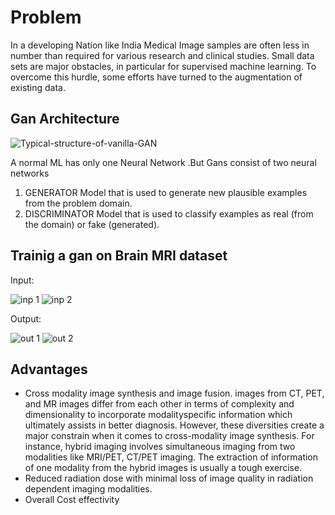# Problem
In a developing Nation like India Medical Image samples are often less in number than required for various research and clinical studies. Small data sets are major obstacles, in particular for supervised machine learning. To overcome this hurdle, some efforts have turned to the augmentation of existing data.

## Gan Architecture
![Typical-structure-of-vanilla-GAN](https://github.com/user-attachments/assets/c5ff8ff9-3716-4b9b-b089-74986d6f490a)



A normal ML has only one Neural Network .But Gans consist of two neural networks

<ol>
  <li>GENERATOR Model that is used to generate new plausible examples from the problem domain.</li>
  <li>DISCRIMINATOR Model that is used to classify examples as real (from the domain) or fake (generated).</li>
</ol>

## Trainig a gan on Brain MRI dataset
Input:

![inp 1](https://github.com/user-attachments/assets/1ea17b46-efb6-4316-a16a-c74fa6d5b95a) ![inp 2](https://github.com/user-attachments/assets/d65fa97b-f137-4080-a752-daf58b73f0e9)


Output:

![out 1](https://github.com/user-attachments/assets/d02f3bcb-33d7-41b7-a4ea-ff230fe754e7) ![out 2](https://github.com/user-attachments/assets/e2a86812-0431-4b54-8e1b-81d148abb278)

## Advantages
<ul>
  <li>Cross modality image synthesis and image fusion. images from CT, PET, and MR images differ from each other in terms of complexity and dimensionality to incorporate modalityspecific information which ultimately assists in better diagnosis. However, these diversities create a major constrain when it comes to cross-modality image synthesis. For instance, hybrid imaging involves simultaneous imaging from two modalities like MRI/PET, CT/PET imaging. The extraction of information of one modality from the hybrid images is usually a tough exercise.
  </li>
  <li>Reduced radiation dose with minimal loss of image quality in radiation dependent imaging modalities.
  </li>
  <li>Overall Cost effectivity
  </li>
</ul>

